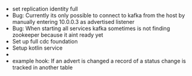 - set replication identity full
- Bug: Currently its only possible to connect to kafka from the host by manually entering 10.0.0.3 as advertised listener
- Bug: When starting all services kafka sometimes is not finding zookeeper because it aint ready yet
- Set up full cdc foundation
- Setup kotlin service
- 
- example hook:
If an advert is changed a record of a status change is tracked in another table